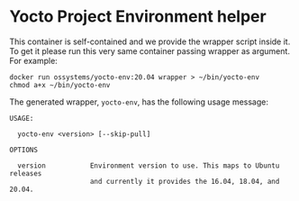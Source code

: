# Yocto Project Environment helper

This container is self-contained and we provide the wrapper script
inside it. To get it please run this very same container passing
wrapper as argument. For example:

    docker run ossystems/yocto-env:20.04 wrapper > ~/bin/yocto-env
    chmod a+x ~/bin/yocto-env

The generated wrapper, `yocto-env`, has the following usage message:

    USAGE:

      yocto-env <version> [--skip-pull]

    OPTIONS

      version           Environment version to use. This maps to Ubuntu releases
                        and currently it provides the 16.04, 18.04, and 20.04.


